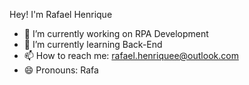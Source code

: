 Hey! I'm Rafael Henrique

- 🔭 I’m currently working on RPA Development
- 🌱 I’m currently learning Back-End
- 📫 How to reach me: rafael.henriquee@outlook.com
- 😄 Pronouns: Rafa

